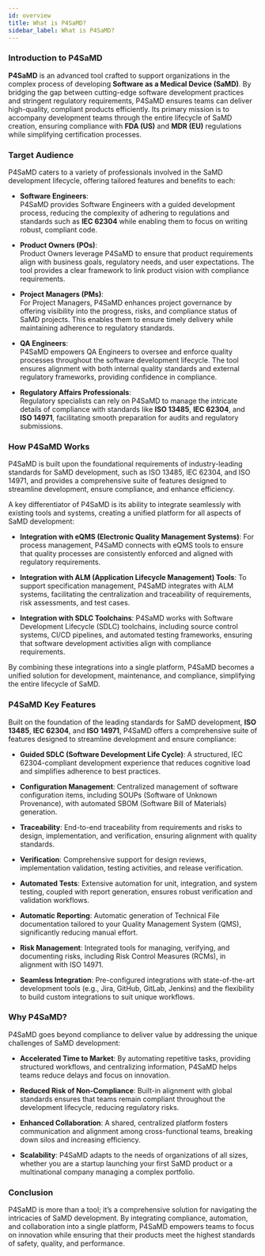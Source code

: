 ```yaml
---
id: overview
title: What is P4SaMD?
sidebar_label: What is P4SaMD?
---
```


### Introduction to P4SaMD

**P4SaMD** is an advanced tool crafted to support organizations in the complex process of developing **Software as a Medical Device (SaMD)**. By bridging the gap between cutting-edge software development practices and stringent regulatory requirements, P4SaMD ensures teams can deliver high-quality, compliant products efficiently. Its primary mission is to accompany development teams through the entire lifecycle of SaMD creation, ensuring compliance with **FDA (US)** and **MDR (EU)** regulations while simplifying certification processes.

### Target Audience

P4SaMD caters to a variety of professionals involved in the SaMD development lifecycle, offering tailored features and benefits to each:

- **Software Engineers**:  
  P4SaMD provides Software Engineers with a guided development process, reducing the complexity of adhering to regulations and standards such as **IEC 62304** while enabling them to focus on writing robust, compliant code.

- **Product Owners (POs)**:  
  Product Owners leverage P4SaMD to ensure that product requirements align with business goals, regulatory needs, and user expectations. The tool provides a clear framework to link product vision with compliance requirements.

- **Project Managers (PMs)**:  
  For Project Managers, P4SaMD enhances project governance by offering visibility into the progress, risks, and compliance status of SaMD projects. This enables them to ensure timely delivery while maintaining adherence to regulatory standards.

- **QA Engineers**:  
  P4SaMD empowers QA Engineers to oversee and enforce quality processes throughout the software development lifecycle. The tool ensures alignment with both internal quality standards and external regulatory frameworks, providing confidence in compliance.

- **Regulatory Affairs Professionals**:  
  Regulatory specialists can rely on P4SaMD to manage the intricate details of compliance with standards like **ISO 13485**, **IEC 62304**, and **ISO 14971**, facilitating smooth preparation for audits and regulatory submissions.


### How P4SaMD Works

P4SaMD is built upon the foundational requirements of industry-leading standards for SaMD development, such as ISO 13485, IEC 62304, and ISO 14971, and provides a comprehensive suite of features designed to streamline development, ensure compliance, and enhance efficiency.

A key differentiator of P4SaMD is its ability to integrate seamlessly with existing tools and systems, creating a unified platform for all aspects of SaMD development:

- **Integration with eQMS (Electronic Quality Management Systems)**:
For process management, P4SaMD connects with eQMS tools to ensure that quality processes are consistently enforced and aligned with regulatory requirements.

- **Integration with ALM (Application Lifecycle Management) Tools**:
To support specification management, P4SaMD integrates with ALM systems, facilitating the centralization and traceability of requirements, risk assessments, and test cases.

- **Integration with SDLC Toolchains**:
P4SaMD works with Software Development Lifecycle (SDLC) toolchains, including source control systems, CI/CD pipelines, and automated testing frameworks, ensuring that software development activities align with compliance requirements.

By combining these integrations into a single platform, P4SaMD becomes a unified solution for development, maintenance, and compliance, simplifying the entire lifecycle of SaMD.

### P4SaMD Key Features

Built on the foundation of the leading standards for SaMD development, **ISO 13485**, **IEC 62304**, and **ISO 14971**, P4SaMD offers a comprehensive suite of features designed to streamline development and ensure compliance:

- **Guided SDLC (Software Development Life Cycle)**: A structured, IEC 62304-compliant development experience that reduces cognitive load and simplifies adherence to best practices.

- **Configuration Management**: Centralized management of software configuration items, including SOUPs (Software of Unknown Provenance), with automated SBOM (Software Bill of Materials) generation.

- **Traceability**: End-to-end traceability from requirements and risks to design, implementation, and verification, ensuring alignment with quality standards.

- **Verification**: Comprehensive support for design reviews, implementation validation, testing activities, and release verification.

- **Automated Tests**: Extensive automation for unit, integration, and system testing, coupled with report generation, ensures robust verification and validation workflows.

- **Automatic Reporting**: Automatic generation of Technical File documentation tailored to your Quality Management System (QMS), significantly reducing manual effort.

- **Risk Management**: Integrated tools for managing, verifying, and documenting risks, including Risk Control Measures (RCMs), in alignment with ISO 14971.

- **Seamless Integration**: Pre-configured integrations with state-of-the-art development tools (e.g., Jira, GitHub, GitLab, Jenkins) and the flexibility to build custom integrations to suit unique workflows.

### Why P4SaMD?

P4SaMD goes beyond compliance to deliver value by addressing the unique challenges of SaMD development:

- **Accelerated Time to Market**: By automating repetitive tasks, providing structured workflows, and centralizing information, P4SaMD helps teams reduce delays and focus on innovation.
  
- **Reduced Risk of Non-Compliance**: Built-in alignment with global standards ensures that teams remain compliant throughout the development lifecycle, reducing regulatory risks.

- **Enhanced Collaboration**: A shared, centralized platform fosters communication and alignment among cross-functional teams, breaking down silos and increasing efficiency.

- **Scalability**: P4SaMD adapts to the needs of organizations of all sizes, whether you are a startup launching your first SaMD product or a multinational company managing a complex portfolio.

### Conclusion

P4SaMD is more than a tool; it’s a comprehensive solution for navigating the intricacies of SaMD development. By integrating compliance, automation, and collaboration into a single platform, P4SaMD empowers teams to focus on innovation while ensuring that their products meet the highest standards of safety, quality, and performance.

